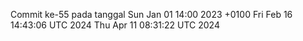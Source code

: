 Commit ke-55 pada tanggal Sun Jan 01 14:00 2023 +0100
Fri Feb 16 14:43:06 UTC 2024
Thu Apr 11 08:31:22 UTC 2024
